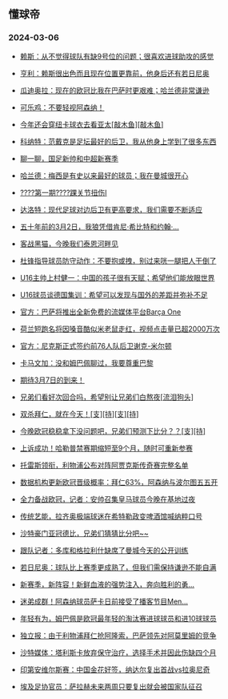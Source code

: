 ## 懂球帝 
### 2024-03-06

+ [赖斯：从不觉得球队有缺9号位的问题；很喜欢进球助攻的感觉](https://www.dongqiudi.com/article/4077961)

+ [亨利：赖斯很出色而且现在位置更靠前，他身后还有若日尼奥](https://www.dongqiudi.com/article/4077959)

+ [瓜迪奥拉：现在的欧冠比我在巴萨时更艰难；哈兰德非常谦逊](https://www.dongqiudi.com/article/4077957)

+ [可乐鸡：不要轻视阿森纳！](https://www.dongqiudi.com/article/4077947)

+ [今年还会穿纽卡球衣去看亚太[敲木鱼][敲木鱼]](https://n.dongqiudi.com/webapp/tops.html?id=4077945)

+ [科纳特：范戴克是足坛最好的后卫，我从他身上学到了很多东西](https://www.dongqiudi.com/article/4077942)

+ [聊一聊，国足新帅和中超新赛季](https://www.dongqiudi.com/article/4077941)

+ [哈兰德：梅西是有史以来最好的球员；我在曼城很开心](https://www.dongqiudi.com/article/4077779)

+ [????第一期????踝关节扭伤I](https://www.dongqiudi.com/article/4077939)

+ [达洛特：现代足球对边后卫有更高要求，我们需要不断适应](https://www.dongqiudi.com/article/4077936)

+ [五十年前的3月2日，我狼凭借肯尼·希比特和约翰·...](https://n.dongqiudi.com/webapp/tops.html?id=4077930)

+ [客战黑猫，今晚我们泰恩河畔见](https://n.dongqiudi.com/webapp/tops.html?id=4077928)

+ [杜锋指导球员防守动作：不要抱或拽，别过来咣一腿把人干倒了](https://www.dongqiudi.com/article/4077924)

+ [U16主帅上村健一：中国的孩子很有天赋；希望他们能放眼世界](https://www.dongqiudi.com/article/4077921)

+ [U16球员谈德国集训：希望可以发现与国外的差距并弥补不足](https://www.dongqiudi.com/article/4077920)

+ [官方：巴萨将推出全新免费的流媒体平台Barça One](https://www.dongqiudi.com/article/4077919)

+ [荷兰短跑名将因嗓音酷似米老鼠走红，视频点击量已超2000万次](https://www.dongqiudi.com/article/4077915)

+ [官方：尼克斯正式签约前76人队后卫谢克-米尔顿](https://www.dongqiudi.com/article/4077912)

+ [卡马文加：没和姆巴佩聊过，我要尊重巴黎](https://www.dongqiudi.com/article/4077909)

+ [期待3月7日的到来！](https://n.dongqiudi.com/webapp/tops.html?id=4077903)

+ [兄弟们看好次回合吗，希望别让兄弟们白熬夜[流泪狗头]](https://www.dongqiudi.com/article/4077994)

+ [双杀拜仁，就在今天！[支][持][支][持]](https://www.dongqiudi.com/article/4077995)

+ [今晚欧冠稳稳拿下没问题吧，兄弟们预测下比分？？[支][持]](https://www.dongqiudi.com/article/4077986)

+ [上诉成功！哈勒普禁赛期缩短至9个月，随时可重新参赛](https://www.dongqiudi.com/article/4078004)

+ [托雷斯领衔，利物浦公布对阵阿贾克斯传奇赛完整名单](https://www.dongqiudi.com/article/4078003)

+ [数据机构更新欧冠晋级概率：拜仁63%，阿森纳与波尔图五五开](https://www.dongqiudi.com/article/4078001)

+ [全力备战欧冠，记者：安帅召集皇马球员今晚在基地过夜](https://www.dongqiudi.com/article/4077992)

+ [传统艺能，拉齐奥极端球迷在希特勒政变啤酒馆喊纳粹口号](https://www.dongqiudi.com/article/4077985)

+ [沙特豪门亚冠德比，兄弟们猜猜比分吧~~](https://www.dongqiudi.com/article/4077984)

+ [跟队记者：多库和格拉利什缺席了曼城今天的公开训练](https://www.dongqiudi.com/article/4077977)

+ [若日尼奥：球队比上赛季更成熟了，但我们需保持谦逊不能自满](https://www.dongqiudi.com/article/4077972)

+ [新赛季，新阵容！新鲜血液的强势注入，奔向胜利的勇...](https://n.dongqiudi.com/webapp/tops.html?id=4077964)

+ [迷弟成群！阿森纳球员萨卡日前接受了播客节目Men...](https://n.dongqiudi.com/webapp/tops.html?id=4077963)

+ [年轻有为，姆巴佩是欧冠最年轻的淘汰赛进球球员和进10球球员](https://www.dongqiudi.com/article/4078022)

+ [独立报：由于利物浦拜仁抢阿隆索，巴萨领先对阿莫里姆的竞争](https://www.dongqiudi.com/article/4078015)

+ [沙特媒体：塔利斯卡放弃保守治疗，选择手术并因此伤缺四个月](https://www.dongqiudi.com/article/4078008)

+ [印第安维尔斯赛：中国金花好签，纳达尔复出首战vs拉奥尼奇](https://www.dongqiudi.com/article/4078006)

+ [埃及足协官员：萨拉赫未来两周只要复出就会被国家队征召](https://www.dongqiudi.com/article/4078005)

